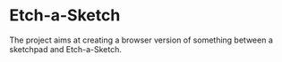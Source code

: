 # Etch-a-Sketch
The project aims at creating a browser version of something between a
sketchpad and Etch-a-Sketch.